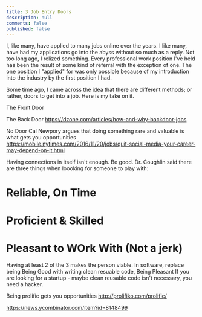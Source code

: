```yaml
---
title: 3 Job Entry Doors
description: null
comments: false
published: false
---
```


I, like many, have applied to many jobs online over the years.  I like many, have had my applications go into the abyss without so much as a reply.  Not too long ago, I relized something.  Every professional work position I've held has been the result of some kind of referral with the exception of one.  The one position I "applied" for was only possible because of my introduction into the industry by the first position I had.

Some time ago, I came across the idea that there are different methods; or rather, doors to get into a job.  Here is my take on it.

The Front Door


The Back Door
https://dzone.com/articles/how-and-why-backdoor-jobs

No Door
Cal Newpory argues that doing something rare and valuable is what gets you opportunities
https://mobile.nytimes.com/2016/11/20/jobs/quit-social-media-your-career-may-depend-on-it.html

Having connections in itself isn't enough.  Be good.
Dr. Coughlin said there are three things when loooking for someone to play with:
# Reliable, On Time
# Proficient & Skilled
# Pleasant to WOrk With (Not a jerk)
Having at least 2 of the 3 makes the person viable.  In software, replace being Being Good with writing clean resuable code, Being Pleasant 
If you are looking for a startup - maybe clean reusable code isn't necessary, you need a hacker.

Being prolific gets you opportunities
http://prolifiko.com/prolific/




https://news.ycombinator.com/item?id=8148499
